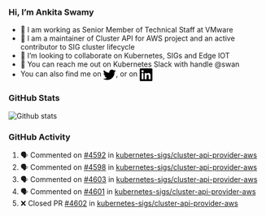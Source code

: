 ### Hi, I’m Ankita Swamy

- 💼 I am working as Senior Member of Technical Staff at VMware
- 👀 I am a maintainer of Cluster API for AWS project and an active contributor to SIG cluster lifecycle
- 💞️ I’m looking to collaborate on Kubernetes, SIGs and Edge IOT
- 💬 You can reach me out on Kubernetes Slack with handle @swan
- You can also find me on <a href="https://twitter.com/SwamyAnkita" target="blank"><img align="center" src="https://raw.githubusercontent.com/Ankitasw/Ankitasw/master/svg/twitter.svg" alt="Ankitasw" height="25" width="25" color="#1DA1f2" /></a>, or on <a href="https://www.linkedin.com/in/Ankitaswamy/" target="blank"><img align="center" src="https://raw.githubusercontent.com/Ankitasw/Ankitasw/master/svg/linkedin.svg" alt="Ankitasw" height="25" width="25" /></a>

### GitHub Stats
![Github stats](https://github-readme-stats.vercel.app/api?username=Ankitasw&count_private=true&show_icons=true&theme=tokyonight)

### GitHub Activity 
<!--START_SECTION:activity-->
1. 🗣 Commented on [#4592](https://github.com/kubernetes-sigs/cluster-api-provider-aws/pull/4592#issuecomment-1787452153) in [kubernetes-sigs/cluster-api-provider-aws](https://github.com/kubernetes-sigs/cluster-api-provider-aws)
2. 🗣 Commented on [#4598](https://github.com/kubernetes-sigs/cluster-api-provider-aws/pull/4598#issuecomment-1787117372) in [kubernetes-sigs/cluster-api-provider-aws](https://github.com/kubernetes-sigs/cluster-api-provider-aws)
3. 🗣 Commented on [#4603](https://github.com/kubernetes-sigs/cluster-api-provider-aws/pull/4603#issuecomment-1787115423) in [kubernetes-sigs/cluster-api-provider-aws](https://github.com/kubernetes-sigs/cluster-api-provider-aws)
4. 🗣 Commented on [#4601](https://github.com/kubernetes-sigs/cluster-api-provider-aws/pull/4601#issuecomment-1787114655) in [kubernetes-sigs/cluster-api-provider-aws](https://github.com/kubernetes-sigs/cluster-api-provider-aws)
5. ❌ Closed PR [#4602](https://github.com/kubernetes-sigs/cluster-api-provider-aws/pull/4602) in [kubernetes-sigs/cluster-api-provider-aws](https://github.com/kubernetes-sigs/cluster-api-provider-aws)
<!--END_SECTION:activity-->
